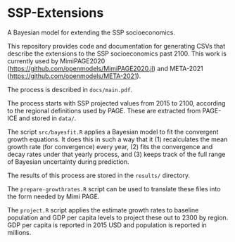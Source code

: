 # SSP-Extensions
A Bayesian model for extending the SSP socioeconomics.

This repository provides code and documentation for generating CSVs
that describe the extensions to the SSP socioeconomics past 2100. This
work is currently used by MimiPAGE2020
(https://github.com/openmodels/MimiPAGE2020.jl) and META-2021
(https://github.com/openmodels/META-2021).

The process is described in `docs/main.pdf`.

The process starts with SSP projected values from 2015 to 2100,
according to the regional definitions used by PAGE. These are
extracted from PAGE-ICE and stored in `data/`.

The script `src/bayesfit.R` applies a Bayesian model to fit the
convergent growth equations.  It does this in such a way that it (1)
recalculates the mean growth rate (for convergence) every year, (2)
fits the convergence and decay rates under that yearly process, and
(3) keeps track of the full range of Bayesian uncertainty during
prediction.

The results of this process are stored in the `results/` directory.

The `prepare-growthrates.R` script can be used to translate these files
into the form needed by Mimi PAGE.

The `project.R` script applies the estimate growth rates to baseline
population and GDP per capita levels to project these out to 2300 by
region. GDP per capita is reported in 2015 USD and population is
reported in millions.
